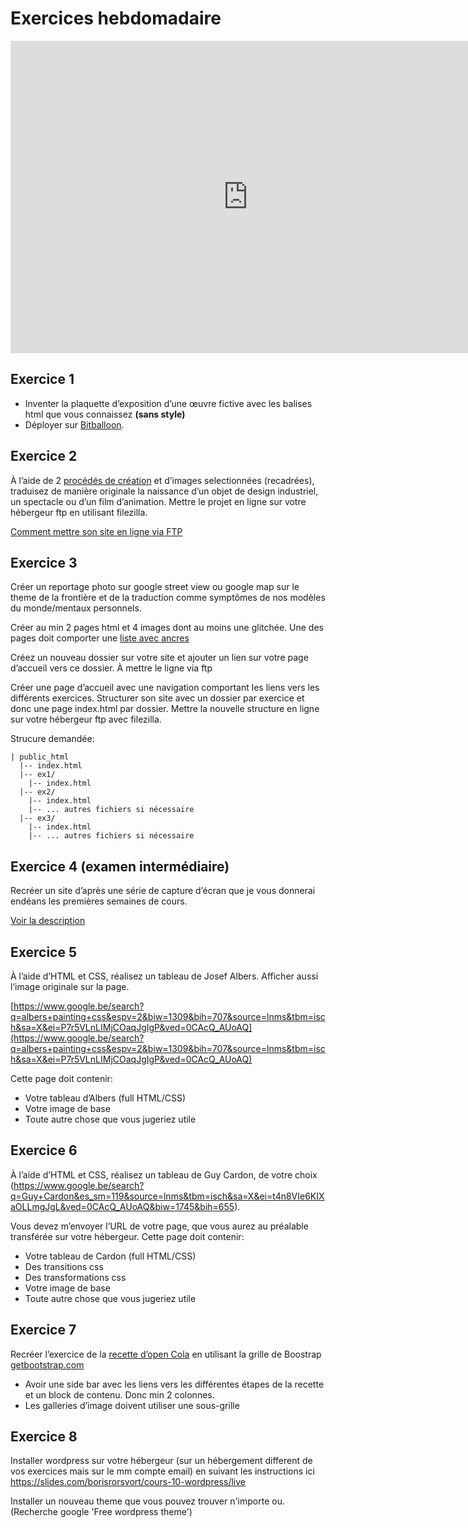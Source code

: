 # Exercices hebdomadaire

<iframe src="https://docs.google.com/forms/d/e/1FAIpQLScj5UYbHhgRoafMx2NdBryD0tw9aFlyYfrPBiEF4ZA9g3DIUA/viewform?embedded=true" width="760" height="500" frameborder="0" marginheight="0" marginwidth="0">Loading...</iframe>

## Exercice 1

* Inventer la plaquette d’exposition d’une œuvre fictive avec les balises html que vous connaissez **(sans style)**
* Déployer sur [Bitballoon](https://www.bitballoon.com/).

## Exercice 2

À l’aide de 2 [procédés de création](outils/procedes-de-creation.md) et d’images selectionnées (recadrées), traduisez de manière originale la naissance d’un objet de design industriel, un spectacle ou d’un film d’animation.
Mettre le projet en ligne sur votre hébergeur ftp en utilisant filezilla.

[Comment mettre son site en ligne via FTP](mise_en_ligne.html#R%C3%A9server_son_h%C3%A9bergement_et_transf%C3%A9rer_les_fichiers)

## Exercice 3

Créer un reportage photo sur google street view ou google map sur le theme de la frontière et de la traduction comme symptômes de nos modèles du monde/mentaux personnels.

Créer au min 2 pages html et 4 images dont au moins une glitchée.
Une des pages doit comporter une [liste avec ancres](html/how-to.html#Une_navigation_avec_des_ancres)

Créez un nouveau dossier sur votre site et ajouter un lien sur votre page d’accueil vers ce dossier.
À mettre le ligne via ftp

Créer une page d’accueil avec une navigation comportant les liens vers les différents exercices.
Structurer son site avec un dossier par exercice et donc une page index.html par dossier.
Mettre la nouvelle structure en ligne sur votre hébergeur ftp avec filezilla.

Strucure demandée:

```
| public_html
  |-- index.html
  |-- ex1/
    |-- index.html
  |-- ex2/
    |-- index.html
    |-- ... autres fichiers si nécessaire
  |-- ex3/
    |-- index.html
    |-- ... autres fichiers si nécessaire
```

## Exercice 4 (examen intermédiaire)

Recréer un site d’après une série de capture d’écran que je vous donnerai endéans les premières semaines de cours.

[Voir la description](travaux.md)

## Exercice 5

À l’aide d’HTML et CSS, réalisez un tableau de Josef Albers. Afficher aussi l’image originale sur la page.

[https://www.google.be/search?q=albers+painting+css&espv=2&biw=1309&bih=707&source=lnms&tbm=isch&sa=X&ei=P7r5VLnLIMjCOaqJgIgP&ved=0CAcQ_AUoAQ](https://www.google.be/search?q=albers+painting+css&espv=2&biw=1309&bih=707&source=lnms&tbm=isch&sa=X&ei=P7r5VLnLIMjCOaqJgIgP&ved=0CAcQ_AUoAQ)

Cette page doit contenir:

* Votre tableau d’Albers (full HTML/CSS)
* Votre image de base
* Toute autre chose que vous jugeriez utile

## Exercice 6

À l’aide d’HTML et CSS, réalisez un tableau de Guy Cardon, de votre choix (https://www.google.be/search?q=Guy+Cardon&es_sm=119&source=lnms&tbm=isch&sa=X&ei=t4n8VIe6KIXaOLLmgJgL&ved=0CAcQ_AUoAQ&biw=1745&bih=655).

Vous devez m’envoyer l’URL de votre page, que vous aurez au préalable transférée sur votre hébergeur. Cette page doit contenir:

* Votre tableau de Cardon (full HTML/CSS)
* Des transitions css
* Des transformations css
* Votre image de base
* Toute autre chose que vous jugeriez utile

## Exercice 7

Recréer l’exercice de la [recette d’open Cola](https://github.com/lacensav/cours_web_2e/archive/master.zip) en utilisant la grille de Boostrap
[getbootstrap.com](https://getbootstrap.com)

* Avoir une side bar avec les liens vers les différentes étapes de la recette et un block de contenu. Donc min 2 colonnes.
* Les galleries d’image doivent utiliser une sous-grille

## Exercice 8

Installer wordpress sur votre hébergeur (sur un hébergement different de vos exercices mais sur le mm compte email) en suivant les instructions ici https://slides.com/borisrorsvort/cours-10-wordpress/live

Installer un nouveau theme que vous pouvez trouver n'importe ou. (Recherche google 'Free wordpress theme')
